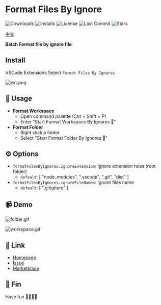 # Format Files By Ignore

<p>
  <img alt="Downloads" src="https://img.shields.io/visual-studio-marketplace/d/xiaohuohumax.format-files-by-ignores">
  <img alt="Installs" src="https://img.shields.io/visual-studio-marketplace/i/xiaohuohumax.format-files-by-ignores">
  <img alt="License" src="https://img.shields.io/github/license/xiaohuohumax/format-files-by-ignores.svg"/>
  <img alt="Last Commit" src="https://img.shields.io/github/last-commit/xiaohuohumax/format-files-by-ignores.svg"/>
  <img alt="Stars" src="https://img.shields.io/github/stars/xiaohuohumax/format-files-by-ignores.svg"/>
</p>

[中文](./README_CN.md)

**Batch Format file by ignore file**

## Install

VSCode Extensions Select `Format Files By Ignores`

![ext.png](https://cdn.jsdelivr.net/gh/xiaohuohumax/format-files-by-ignores/images/ext.png)

## 📄 Usage

- **Format Workspace**
  - Open command pallette (Ctrl + Shift + P)
  - Enter "Start Format Workspace By Ignores 📂"
- **Format Folder**
  - Right click a folder
  - Select "Start Format Folder By Ignores 📂"

## ⚙ Options

- `formatFilesByIgnores.ignoreExtension`: Ignore extension rules (root folder)
  - `default`: [ "node_modules", ".vscode", ".git", "dist" ]
- `formatFilesByIgnores.ignoreFileNames`: Ignore files name
  - `default`: [ ".gitignore" ]

## 📹 Demo

![folder.gif](https://cdn.jsdelivr.net/gh/xiaohuohumax/format-files-by-ignores/images/folder.gif)

![workspace.gif](https://cdn.jsdelivr.net/gh/xiaohuohumax/format-files-by-ignores/images/workspace.gif)
  
## 🔗 Link

- [Homepage](https://github.com/xiaohuohumax/format-files-by-ignores#readme)
- [Issue](https://github.com/xiaohuohumax/format-files-by-ignores/issues)
- [Marketplace](https://marketplace.visualstudio.com/items?itemName=xiaohuohumax.format-files-by-ignores)

## 🎉 Fin

Have fun 🎉🎉🎉🎉